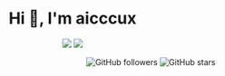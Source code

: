 <h1 align="center">Hi 👋, I'm aicccux</h1>

<div align="center">

<img src="https://github-readme-stats.vercel.app/api?username=aicccux&show_icons=true&theme=outrun&line_height=27&rank_icon=github&count_private=true" />

<img src="https://github-readme-stats.vercel.app/api/top-langs/?username=aicccux&show_icons=true&theme=outrun&langs_count=3&count_private=true&v=2" />

</div>

<p align="right">
  <a href="https://github.com/aicccux" style="text-decoration: none;">
    <img src="https://img.shields.io/github/followers/aicccux?style=social" alt="GitHub followers" />
  </a>  
  <a href="https://github.com/aicccux?tab=repositories" style="text-decoration: none;">
    <img src="https://img.shields.io/github/stars/aicccux?style=social" alt="GitHub stars" />
  </a>
</p>